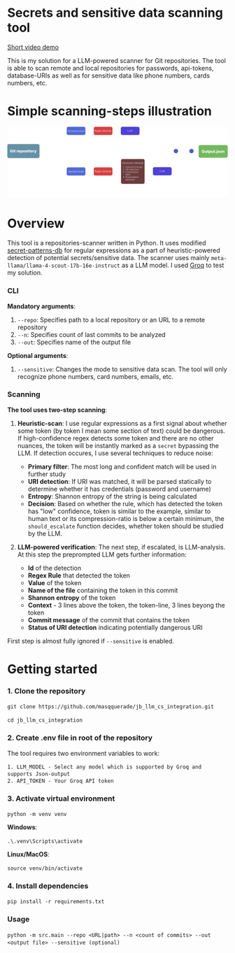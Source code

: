 # Secrets and sensitive data scanning tool
[Short video demo](https://youtu.be/HXJu1DskZwg)

This is my solution for a LLM-powered scanner for Git repositories. The tool is able to scan remote and local repositories for passwords, api-tokens, database-URIs as well as for sensitive data like phone numbers, cards numbers, etc.

# Simple scanning-steps illustration 
![](images/frame.svg)

# Overview
This tool is a repositories-scanner written in Python. It uses modified [secret-patterns-db](https://github.com/mazen160/secrets-patterns-db?tab=readme-ov-file) for regular expressions as a part of heuristic-powered detection of potential secrets/sensitive data. The scanner uses mainly `meta-llama/llama-4-scout-17b-16e-instruct` as a LLM model. I used [Groq](https://groq.com/) to test my solution.

### CLI
**Mandatory arguments**:
1. `--repo`: Specifies path to a local repository or an URL to a remote repository
2. `--n`: Specifies count of last commits to be analyzed
3. `--out`: Specifies name of the output file

**Optional arguments**:
1. `--sensitive`: Changes the mode to sensitive data scan. The tool will only recognize phone numbers, card numbers, emails, etc.

### Scanning
**The tool uses two-step scanning**:
1. **Heuristic-scan**: I use regular expressions as a first signal about whether some token (by token I mean some section of text) could be dangerous. If high-confidence regex detects some token and there are no other nuances, the token will be instantly marked as a `secret` bypassing the LLM. If detection occures, I use several techniques to reduce noise:
    - **Primary filter**: The most long and confident match will be used in further study
    - **URI detection**: If URI was matched, it will be parsed statically to determine whether it has credentials (password and username)
    - **Entropy**: Shannon entropy of the string is being calculated
    - **Decision**: Based on whether the rule, which has detected the token has "low" confidence, token is similar to the example, similar to human text or its compression-ratio is below a certain minimum, the `should_escalate` function decides, whether token should be studied by the LLM.

2. **LLM-powered verification**: The next step, if escalated, is LLM-analysis. At this step the preprompted LLM gets further information:
    - **Id** of the detection
    - **Regex Rule** that detected the token
    - **Value** of the token
    - **Name of the file** containing the token in this commit
    - **Shannon entropy** of the token
    - **Context** - 3 lines above the token, the token-line, 3 lines beyong the token
    - **Commit message** of the commit that contains the token
    - **Status of URI detection** indicating potentially dangerous URI

First step is almost fully ignored if `--sensitive` is enabled.
    

# Getting started
### 1. Clone the repository
`git clone https://github.com/masqquerade/jb_llm_cs_integration.git`

`cd jb_llm_cs_integration`

### 2. Create .env file in root of the repository
The tool requires two environment variables to work:

    1. LLM_MODEL - Select any model which is supported by Groq and supports Json-output
    2. API_TOKEN - Your Groq API token
    
### 3. Activate virtual environment
`python -m venv venv`

**Windows**:

`.\.venv\Scripts\activate`

**Linux/MacOS**:

`source venv/bin/activate`

### 4. Install dependencies
`pip install -r requirements.txt`

### Usage
`python -m src.main --repo <URL|path> --n <count of commits> --out <output file> --sensitive (optional)`
